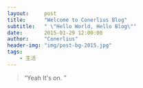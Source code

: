 ```yaml
---
layout:     post
title:      "Welcome to Conerlius Blog"
subtitle:   " \"Hello World, Hello Blog\""
date:       2015-01-29 12:00:00
author:     "Conerlius"
header-img: "img/post-bg-2015.jpg"
tags:
    - 生活
---
```


> “Yeah It's on. ”

